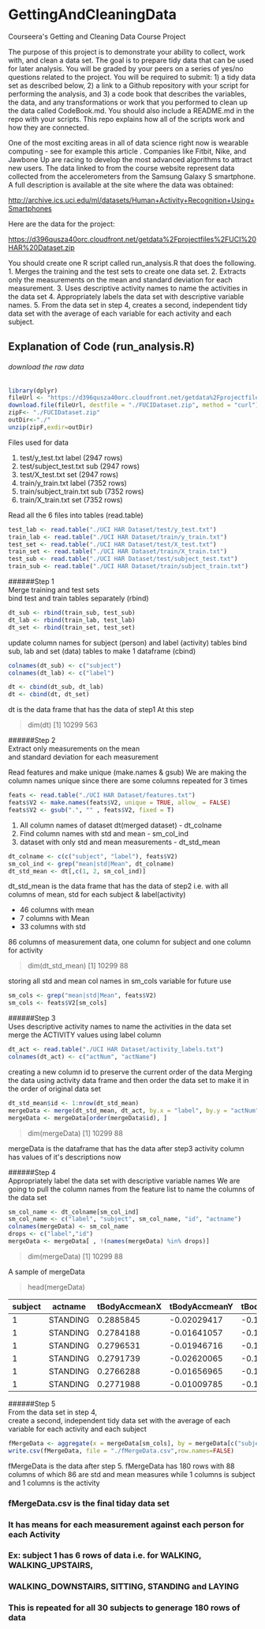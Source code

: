 # GettingAndCleaningData
Courseera's Getting and Cleaning Data Course Project

The purpose of this project is to demonstrate your ability to collect, work with, and clean a data set. The goal is to prepare tidy data that can be used for later analysis. You will be graded by your peers on a series of yes/no questions related to the project. You will be required to submit: 1) a tidy data set as described below, 2) a link to a Github repository with your script for performing the analysis, and 3) a code book that describes the variables, the data, and any transformations or work that you performed to clean up the data called CodeBook.md. You should also include a README.md in the repo with your scripts. This repo explains how all of the scripts work and how they are connected.

One of the most exciting areas in all of data science right now is wearable computing - see for example this article . Companies like Fitbit, Nike, and Jawbone Up are racing to develop the most advanced algorithms to attract new users. The data linked to from the course website represent data collected from the accelerometers from the Samsung Galaxy S smartphone. A full description is available at the site where the data was obtained:

http://archive.ics.uci.edu/ml/datasets/Human+Activity+Recognition+Using+Smartphones

Here are the data for the project:

https://d396qusza40orc.cloudfront.net/getdata%2Fprojectfiles%2FUCI%20HAR%20Dataset.zip

You should create one R script called run_analysis.R that does the following. 
    1. Merges the training and the test sets to create one data set.
    2. Extracts only the measurements on the mean and standard deviation for each measurement.
    3. Uses descriptive activity names to name the activities in the data set
    4. Appropriately labels the data set with descriptive variable names.
    5. From the data set in step 4, creates a second, independent tidy data set with the average of each variable for each activity and each subject.
    
##  Explanation of Code (run_analysis.R)
  

###### download the raw data

```R
library(dplyr)
fileUrl <- "https://d396qusza40orc.cloudfront.net/getdata%2Fprojectfiles%2FUCI%20HAR%20Dataset.zip"
download.file(fileUrl, destfile = "./FUCIDataset.zip", method = "curl")
zipF<- "./FUCIDataset.zip"
outDir<-"./"
unzip(zipF,exdir=outDir)
```

Files used for data

1. test/y_test.txt   		label	    (2947 rows)
2. test/subject_test.txt  	sub	    (2947 rows)
3. test/X_test.txt		set	    (2947 rows)
4. train/y_train.txt		label	    (7352 rows)
5. train/subject_train.txt	sub	    (7352 rows)
6. train/X_train.txt		set	    (7352 rows)

Read all the 6 files into tables (read.table)

```R
test_lab <- read.table("./UCI HAR Dataset/test/y_test.txt")
train_lab <- read.table("./UCI HAR Dataset/train/y_train.txt")
test_set <- read.table("./UCI HAR Dataset/test/X_test.txt")
train_set <- read.table("./UCI HAR Dataset/train/X_train.txt")
test_sub <- read.table("./UCI HAR Dataset/test/subject_test.txt")
train_sub <- read.table("./UCI HAR Dataset/train/subject_train.txt")
```


######Step 1				
Merge training and test sets               
bind test and train tables separately (rbind)

```R
dt_sub <- rbind(train_sub, test_sub)
dt_lab <- rbind(train_lab, test_lab)
dt_set <- rbind(train_set, test_set)
```
update column names for subject (person) and label (activity) tables
bind sub, lab and set (data) tables 
to make 1 dataframe (cbind)

```R
colnames(dt_sub) <- c("subject")
colnames(dt_lab) <- c("label")

dt <- cbind(dt_sub, dt_lab)
dt <- cbind(dt, dt_set)
```

 dt is the data frame that has the data of step1
 At this step
 > dim(dt)
 [1] 10299   563


######Step 2				
 Extract only measurements on the mean 	
 and standard deviation for each measurement	                
				
Read features and make unique (make.names & gsub)
We are making the column names unique since there are some columns repeated for 3 times

```R
feats <- read.table("./UCI HAR Dataset/features.txt")
feats$V2 <- make.names(feats$V2, unique = TRUE, allow_ = FALSE)
feats$V2 <- gsub(".", "" , feats$V2, fixed = T)
```

1. All column names of dataset dt(merged dataset) - dt_colname
2. Find column names with std and mean - sm_col_ind
3. dataset with only std and mean measurements - dt_std_mean

```R
dt_colname <- c(c("subject", "label"), feats$V2)
sm_col_ind <- grep("mean|std|Mean", dt_colname)
dt_std_mean <- dt[,c(1, 2, sm_col_ind)]
```

dt_std_mean is the data frame that has the data of step2
i.e. with all columns of mean, std for each subject & label(activity)

* 46 columns with mean
* 7 columns with Mean
* 33 columns with std

86 columns of measurement data, one column 
for subject and one column for activity

> dim(dt_std_mean)
[1] 10299 88

storing all std and mean col names 
in sm_cols variable for future use

```R
sm_cols <- grep("mean|std|Mean", feats$V2)
sm_cols <- feats$V2[sm_cols]
```
						
######Step 3			
Uses descriptive activity names to name the activities 	in the data set	                
merge the ACTIVITY values using label column

```R
dt_act <- read.table("./UCI HAR Dataset/activity_labels.txt")
colnames(dt_act) <- c("actNum", "actName")
```

creating a new column id to preserve the current order of the data
Merging the data using activity data frame and then order the data set
  to make it in the order of original data set
```R
dt_std_mean$id <- 1:nrow(dt_std_mean)
mergeData <- merge(dt_std_mean, dt_act, by.x = "label", by.y = "actNum", sort = FALSE)
mergeData <- mergeData[order(mergeData$id), ]
```
> dim(mergeData)
[1] 10299    88

mergeData is the dataframe that has the data after step3
activity column has values of it's descriptions now

					
######Step 4				
Appropriately label the data set with descriptive variable names
We are going to pull the column names from the feature list to 
name the columns of the data set

```R
sm_col_name <- dt_colname[sm_col_ind]
sm_col_name <- c("label", "subject", sm_col_name, "id", "actname")
colnames(mergeData) <- sm_col_name
drops <- c("label","id")
mergeData <- mergeData[ , !(names(mergeData) %in% drops)]
```
> dim(mergeData)
[1] 10299    88

A sample of mergeData
> head(mergeData)

  subject | actname  | tBodyAccmeanX | tBodyAccmeanY| tBodyAccmeanZ | tBodyAccstdX | tBodyAccstdY
 ---------|----------|---------------|--------------|---------------|--------------|--------------
        1 | STANDING |   0.2885845   | -0.02029417  |  -0.1329051   |  -0.9952786 |  -0.9831106
        1 | STANDING |   0.2784188   | -0.01641057  |  -0.1235202   |  -0.9982453 |  -0.9753002
        1 | STANDING |   0.2796531   | -0.01946716  |  -0.1134617   |  -0.9953796 |  -0.9671870
        1 | STANDING |   0.2791739   | -0.02620065  |  -0.1232826   |  -0.9960915 |  -0.9834027
        1 | STANDING |   0.2766288   | -0.01656965  |  -0.1153619   |  -0.9981386 |  -0.9808173
        1 | STANDING |   0.2771988   | -0.01009785  |  -0.1051373   |  -0.9973350 |  -0.9904868


######Step 5				
From the data set in step 4, 		
create a second, independent tidy data	set with the average 
of each variable for each activity and each subject		

```R
fMergeData <- aggregate(x = mergeData[sm_cols], by = mergeData[c("subject", "actname")], FUN = mean)
write.csv(fMergeData, file = "./fMergeData.csv",row.names=FALSE)
```
fMergeData is the data after step 5.
fMergeData has 180 rows with 88 columns of which 86 are std and mean 
measures while 1 columns is subject and 1 columns is the activity
### fMergeData.csv is the final tiday data set
### It has means for each measurement against each person for each Activity
### Ex: subject 1 has 6 rows of data i.e. for WALKING, WALKING_UPSTAIRS, 
### WALKING_DOWNSTAIRS, SITTING, STANDING and LAYING
### This is repeated for all 30 subjects to generage 180 rows of data
